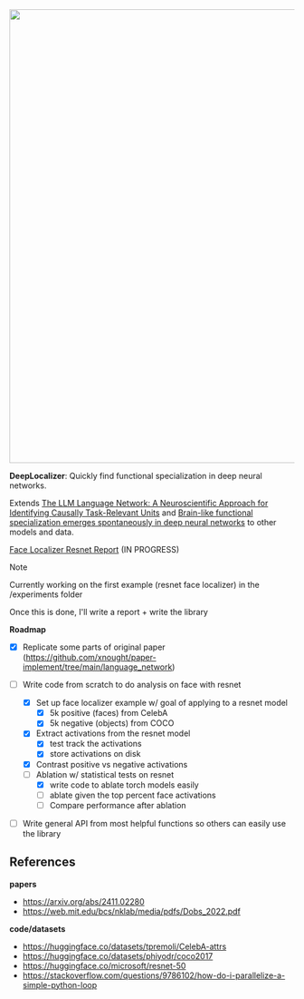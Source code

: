 <img src="https://github.com/user-attachments/assets/b00dc021-8e31-44be-9a69-ba33ed8054c6" width="800px">

**DeepLocalizer**: Quickly find functional specialization in deep neural networks. 

Extends [The LLM Language Network: A Neuroscientific Approach for Identifying Causally Task-Relevant Units](https://arxiv.org/abs/2411.02280) and [Brain-like functional specialization emerges spontaneously in deep neural networks](https://web.mit.edu/bcs/nklab/media/pdfs/Dobs_2022.pdf) to other models and data.

[Face Localizer Resnet Report](https://www.donnybertucci.com/project/deeplocalizer) (IN PROGRESS) 

> [!NOTE]
> Currently working on the first example (resnet face localizer) in the /experiments folder
>
> Once this is done, I'll write a report + write the library

**Roadmap**

- [x] Replicate some parts of original paper (https://github.com/xnought/paper-implement/tree/main/language_network)
- [ ] Write code from scratch to do analysis on face with resnet
	- [x] Set up face localizer example w/ goal of applying to a resnet model
		- [x] 5k positive (faces) from CelebA
		- [x] 5k negative (objects) from COCO
	- [x] Extract activations from the resnet model
		- [x] test track the activations
		- [x] store activations on disk
	- [x] Contrast positive vs negative activations
	- [ ] Ablation w/ statistical tests on resnet
		- [x] write code to ablate torch models easily 
		- [ ] ablate given the top percent face activations
		- [ ] Compare performance after ablation 
- [ ] Write general API from most helpful functions so others can easily use the library 


## References

**papers**
- https://arxiv.org/abs/2411.02280
- https://web.mit.edu/bcs/nklab/media/pdfs/Dobs_2022.pdf

**code/datasets**
- https://huggingface.co/datasets/tpremoli/CelebA-attrs
- https://huggingface.co/datasets/phiyodr/coco2017
- https://huggingface.co/microsoft/resnet-50
- https://stackoverflow.com/questions/9786102/how-do-i-parallelize-a-simple-python-loop
